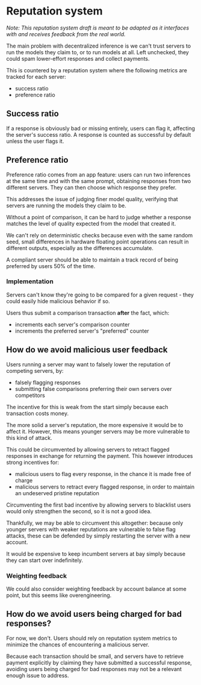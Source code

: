 # Reputation system

_Note: This reputation system draft is meant to be adapted as it interfaces with and receives feedback from the real world._

The main problem with decentralized inference is we can't trust servers to run the models they claim to, or to run models at all. Left unchecked, they could spam lower-effort responses and collect payments.

This is countered by a reputation system where the following metrics are tracked for each server:

- success ratio
- preference ratio

## Success ratio

If a response is obviously bad or missing entirely, users can flag it, affecting the server's success ratio.
A response is counted as successful by default unless the user flags it.

## Preference ratio

Preference ratio comes from an app feature: users can run two inferences at the same time and with the same prompt, obtaining responses from two different servers. They can then choose which response they prefer.

This addresses the issue of judging finer model quality, verifying that servers are running the models they claim to be.

Without a point of comparison, it can be hard to judge whether a response matches the level of quality expected from the model that created it.

We can't rely on deterministic checks because even with the same random seed, small differences in hardware floating point operations can result in different outputs, especially as the differences accumulate.

A compliant server should be able to maintain a track record of being preferred by users 50% of the time.

### Implementation

Servers can't know they're going to be compared for a given request - they could easily hide malicious behavior if so.

Users thus submit a comparison transaction **after** the fact, which:

- increments each server's comparison counter
- increments the preferred server's "preferred" counter

## How do we avoid malicious user feedback

Users running a server may want to falsely lower the reputation of competing servers, by:

- falsely flagging responses
- submitting false comparisons preferring their own servers over competitors

The incentive for this is weak from the start simply because each transaction costs money.

The more solid a server's reputation, the more expensive it would be to affect it. However, this means younger servers may be more vulnerable to this kind of attack.

This could be circumvented by allowing servers to retract flagged responses in exchange for returning the payment. This however introduces strong incentives for:

- malicious users to flag every response, in the chance it is made free of charge
- malicious servers to retract every flagged response, in order to maintain an undeserved pristine reputation

Circumventing the first bad incentive by allowing servers to blacklist users would only strengthen the second, so it is not a good idea.

Thankfully, we may be able to circumvent this altogether: because only younger servers with weaker reputations are vulnerable to false flag attacks, these can be defended by simply restarting the server with a new account.

It would be expensive to keep incumbent servers at bay simply because they can start over indefinitely.

### Weighting feedback

We could also consider weighting feedback by account balance at some point, but this seems like overengineering.

## How do we avoid users being charged for bad responses?

For now, we don't. Users should rely on reputation system metrics to minimize the chances of encountering a malicious server.

Because each transaction should be small, and servers have to retrieve payment explicitly by claiming they have submitted a successful response, avoiding users being charged for bad responses may not be a relevant enough issue to address.
